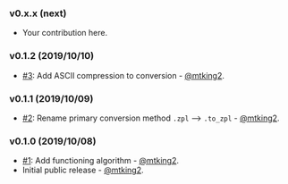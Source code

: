 ### v0.x.x (next)

* Your contribution here.

### v0.1.2 (2019/10/10)

* [#3](https://github.com/mtking2/img2zpl/pull/3): Add ASCII compression to conversion - [@mtking2](https://github.com/mtking2).

### v0.1.1 (2019/10/09)

* [#2](https://github.com/mtking2/img2zpl/pull/2): Rename primary conversion method `.zpl` --> `.to_zpl` - [@mtking2](https://github.com/mtking2).

### v0.1.0 (2019/10/08)
* [#1](https://github.com/mtking2/img2zpl/pull/1): Add functioning algorithm - [@mtking2](https://github.com/mtking2).
* Initial public release - [@mtking2](https://github.com/mtking2).
